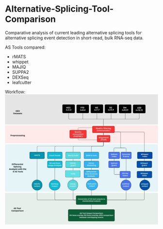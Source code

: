 # Alternative-Splicing-Tool-Comparison
Comparative analysis of current leading alternative splicing tools for alternative splicing event detection in short-read, bulk RNA-seq data.

AS Tools compared:
- rMATS
- whippet
- MAJIQ
- SUPPA2
- DEXSeq
- leafcutter



Workflow:
![image alt](https://github.com/crheys/Alternative-Splicing-Tool-Comparison/blob/main/workflow.jpg?raw=true)
